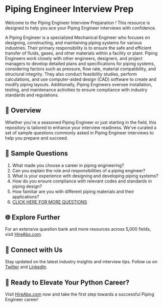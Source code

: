 # Piping Engineer Interview Prep

Welcome to the Piping Engineer Interview Preparation ! This resource is designed to help you ace your Piping Engineer interviews with confidence.

A Piping Engineer is a specialized Mechanical Engineer who focuses on designing, constructing, and maintaining piping systems for various industries. Their primary responsibility is to ensure the safe and efficient transfer of fluids, gases, and other materials within a facility or plant. Piping Engineers work closely with other engineers, designers, and project managers to develop detailed plans and specifications for piping systems, considering factors such as pressure, flow rate, material compatibility, and structural integrity. They also conduct feasibility studies, perform calculations, and use computer-aided design (CAD) software to create and modify piping layouts. Additionally, Piping Engineers oversee installation, testing, and maintenance activities to ensure compliance with industry standards and regulations.

## 🚀 Overview

Whether you're a seasoned Piping Engineer or just starting in the field, this repository is tailored to enhance your interview readiness. We've curated a set of sample questions commonly asked in Piping Engineer interviews to help you prepare and succeed.

## 📝 Sample Questions

1. What made you choose a career in piping engineering?
2. Can you explain the role and responsibilities of a piping engineer?
3. What is your experience with designing and developing piping systems?
4. How do you ensure compliance with relevant codes and standards in piping design?
5. How familiar are you with different piping materials and their applications?
6. [CLICK HERE FOR MORE QUESTIONS](https://hireabo.com/job/3_1_14/Piping%20Engineer)

## 🌐 Explore Further

For an extensive question bank and more resources across 5,000 fields, visit [HireAbo.com](https://www.hireabo.com).

## 📱 Connect with Us

Stay updated on the latest industry insights and interview tips. Follow us on [Twitter](https://twitter.com/hireabo) and [LinkedIn](https://www.linkedin.com/in/hire-abo-3609972a8/).

## 🚀 Ready to Elevate Your Python Career?

Visit [HireAbo.com](https://www.hireabo.com) now and take the first step towards a successful Piping Engineer career!